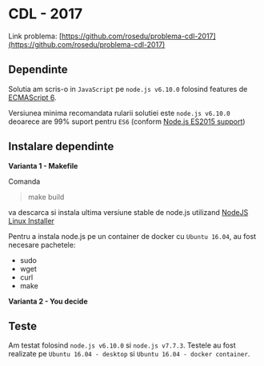 **CDL - 2017**
==============
Link problema: [https://github.com/rosedu/problema-cdl-2017](https://github.com/rosedu/problema-cdl-2017)


## Dependinte ##
Solutia am scris-o in `JavaScript` pe `node.js v6.10.0` folosind features de [ECMAScript 6](http://es6-features.org).

Versiunea minima recomandata rularii solutiei este `node.js v6.10.0` deoarece are 99% suport pentru `ES6` (conform [Node.js ES2015 support](http://node.green/))


## Instalare dependinte ##


**Varianta 1 - Makefile**

Comanda
>make build

va descarca si instala ultima versiune stable de node.js utilizand [NodeJS Linux Installer](https://github.com/taaem/nodejs-linux-installer)

Pentru a instala node.js pe un container de docker cu `Ubuntu 16.04`, au fost necesare pachetele:

 - sudo
 - wget
 - curl
 - make

**Varianta 2 - You decide**

## Teste ##

Am testat folosind `node.js v6.10.0` si `node.js v7.7.3`.
Testele au fost realizate pe `Ubuntu 16.04 - desktop` si `Ubuntu 16.04 - docker container`.